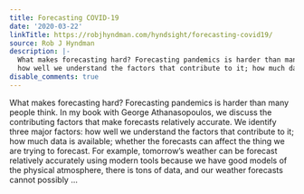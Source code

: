 ```yaml
---
title: Forecasting COVID-19
date: '2020-03-22'
linkTitle: https://robjhyndman.com/hyndsight/forecasting-covid19/
source: Rob J Hyndman
description: |-
  What makes forecasting hard? Forecasting pandemics is harder than many people think. In my book with George Athanasopoulos, we discuss the contributing factors that make forecasts relatively accurate. We identify three major factors:
  how well we understand the factors that contribute to it; how much data is available; whether the forecasts can affect the thing we are trying to forecast. For example, tomorrow’s weather can be forecast relatively accurately using modern tools because we have good models of the physical atmosphere, there is tons of data, and our weather forecasts cannot possibly  ...
disable_comments: true
---
```

What makes forecasting hard? Forecasting pandemics is harder than many people think. In my book with George Athanasopoulos, we discuss the contributing factors that make forecasts relatively accurate. We identify three major factors:
how well we understand the factors that contribute to it; how much data is available; whether the forecasts can affect the thing we are trying to forecast. For example, tomorrow’s weather can be forecast relatively accurately using modern tools because we have good models of the physical atmosphere, there is tons of data, and our weather forecasts cannot possibly  ...